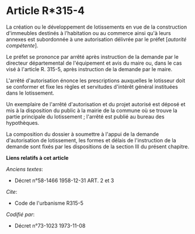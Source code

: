 # Article R*315-4

La création ou le développement de lotissements en vue de la construction d'immeubles destinés à l'habitation ou au commerce
ainsi qu'à leurs annexes est subordonnée à une autorisation délivrée par le préfet [*autorité compétente*].

Le préfet se prononce par arrêté après instruction de la demande par le directeur départemental de l'équipement et avis du
maire ou, dans le cas visé à l'article R. 315-5, après instruction de la demande par le maire.

L'arrêté d'autorisation énonce les prescriptions auxquelles le lotisseur doit se conformer et fixe les règles et servitudes
d'intérêt général instituées dans le lotissement.

Un exemplaire de l'arrêté d'autorisation et du projet autorisé est déposé et mis à la disposition du public à la mairie de la
commune où se trouve la partie principale du lotissement ; l'arrêté est publié au bureau des hypothèques.

La composition du dossier à soumettre à l'appui de la demande d'autorisation de lotissement, les formes et délais de
l'instruction de la demande sont fixés par les dispositions de la section III du présent chapitre.

**Liens relatifs à cet article**

_Anciens textes_:

  - Décret n°58-1466 1958-12-31 ART. 2 et 3

_Cite_:

  - Code de l'urbanisme R315-5

_Codifié par_:

  - Décret n°73-1023 1973-11-08
